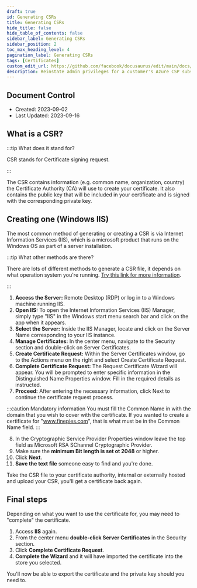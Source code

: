```yaml
---
draft: true
id: Generating CSRs
title: Generating CSRs
hide_title: false
hide_table_of_contents: false
sidebar_label: Generating CSRs
sidebar_position: 2
toc_max_heading_level: 4 
pagination_label: Generating CSRs
tags: [Certificates]
custom_edit_url: https://github.com/facebook/docusaurus/edit/main/docs/api-doc-markdown.md
description: Reinstate admin privileges for a customer's Azure CSP subscriptions.
---
```


## Document Control

- Created: 2023-09-02
- Last Updated: 2023-09-16

## What is a CSR?

:::tip What does it stand for?

CSR stands for Certificate signing request.

:::

The CSR contains information (e.g. common name, organization, country) the Certificate Authority (CA) will use to create your certificate. It also contains the public key that will be included in your certificate and is signed with the corresponding private key.

## Creating one (Windows IIS)

The most common method of generating or creating a CSR is via Internet Information Services (IIS), which is a microsoft product that runs on the Windows OS as part of a server installation.

:::tip What other methods are there?

There are lots of different methods to generate a CSR file, it depends on what operation system you're running. [Try this link for more information](https://support.globalsign.com/ssl/ssl-certificates-installation/certificate-signing-request-csr-overview).

:::

1. **Access the Server:** Remote Desktop (RDP) or log in to a Windows machine running IIS.
2. **Open IIS:** To open the Internet Information Services (IIS) Manager, simply type "IIS" in the Windows start menu search bar and click on the app when it appears.
3. **Select the Server:** Inside the IIS Manager, locate and click on the Server Name corresponding to your IIS instance.
4. **Manage Certificates:** In the center menu, navigate to the Security section and double-click on Server Certificates.
5. **Create Certificate Request:** Within the Server Certificates window, go to the Actions menu on the right and select Create Certificate Request.
6. **Complete Certificate Request:** The Request Certificate Wizard will appear. You will be prompted to enter specific information in the Distinguished Name Properties window. Fill in the required details as instructed.
7. **Proceed:** After entering the necessary information, click Next to continue the certificate request process.

:::caution Mandatory information
You must fill the Common Name in with the domain that you wish to cover with the certificate. If you wanted to create a certificate for "www.finepies.com", that is what must be in the Common Name field.
:::

8. In the Cryptographic Service Provider Properties window leave the top field as Microsoft RSA SChannel Cryptographic Provider.
9. Make sure the **minimum Bit length is set ot 2048** or higher.
10. Click **Next**.
11. **Save the text file** someone easy to find and you're done.

Take the CSR file to your certificate authority, internal or externally hosted and upload your CSR, you'll get a certificate back again.

## Final steps

Depending on what you want to use the certificate for, you may need to "complete" the certificate.

1. Access **IIS** again.
2. From the center menu **double-click Server Certificates** in the Security section.
3. Click **Complete Certificate Request**.
4. **Complete the Wizard** and it will have imported the certificate into the store you selected.

You'll now be able to export the certificate and the private key should you need to.
